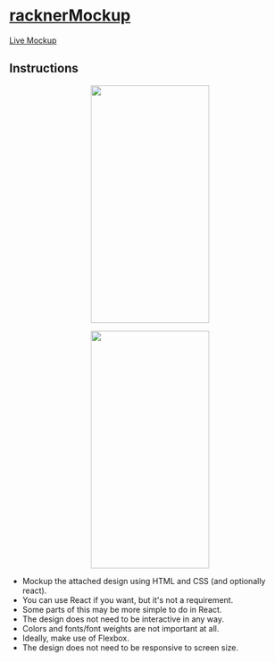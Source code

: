 # [racknerMockup](https://marquez93.github.io/racknerMockup/)

[Live Mockup](https://marquez93.github.io/racknerMockup/)

## Instructions
<div display="flex" justify-content="center">
<p align="center"><img src="https://i.imgur.com/aHPqSvI.png" height="425px" width="212px" /></p>
<p align="center"><img src="https://i.imgur.com/gtCBIUW.png" height="425px" width="212px" /></p>
</div>

* Mockup the attached design using HTML and CSS (and optionally react).
* You can use React if you want, but it's not a requirement.
* Some parts of this may be more simple to do in React.  
* The design does not need to be interactive in any way.
* Colors and fonts/font weights are not important at all.
* Ideally, make use of Flexbox.
* The design does not need to be responsive to screen size.
